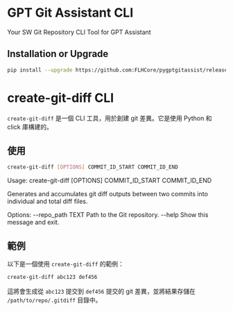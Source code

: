 # GPT Git Assistant CLI
Your SW Git Repository CLI Tool for GPT Assistant

## Installation or Upgrade

```sh
pip install --upgrade https://github.com:FLHCore/pygptgitassist/releases/download/0.0.1/pygptgitassist-0.0.1-py3-none-any.whl
```

# create-git-diff CLI

`create-git-diff` 是一個 CLI 工具，用於創建 git 差異。它是使用 Python 和 click 庫構建的。

## 使用

```bash
create-git-diff [OPTIONS] COMMIT_ID_START COMMIT_ID_END
```

Usage: create-git-diff [OPTIONS] COMMIT_ID_START COMMIT_ID_END

  Generates and accumulates git diff outputs between two commits into
  individual and total diff files.

Options:
  --repo_path TEXT  Path to the Git repository.
  --help            Show this message and exit.

## 範例

以下是一個使用 `create-git-diff` 的範例：

```bash
create-git-diff abc123 def456 
```

這將會生成從 `abc123` 提交到 `def456` 提交的 git 差異，並將結果存儲在 `/path/to/repo/.gitdiff` 目錄中。